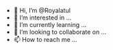 - 👋 Hi, I’m @Royalatul
- 👀 I’m interested in ...
- 🌱 I’m currently learning ...
- 💞️ I’m looking to collaborate on ...
- 📫 How to reach me ...

<!---
Royalatul/Royalatul is a ✨ special ✨ repository because its `README.md` (this file) appears on your GitHub profile.
You can click the Preview link to take a look at your changes.
--->
